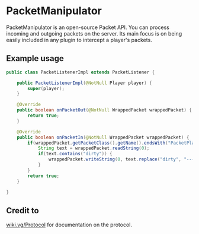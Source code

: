 # PacketManipulator
PacketManipulator is an open-source Packet API. You can process incoming and outgoing packets on the server. Its main focus is on being easily included in any plugin to intercept a player's packets.
## Example usage
```java
public class PacketListenerImpl extends PacketListener {

    public PacketListenerImpl(@NotNull Player player) {
        super(player);
    }

    @Override
    public boolean onPacketOut(@NotNull WrappedPacket wrappedPacket) {
        return true;
    }

    @Override
    public boolean onPacketIn(@NotNull WrappedPacket wrappedPacket) {
        if(wrappedPacket.getPacketClass().getName().endsWith("PacketPlayInChat")) {
            String text = wrappedPacket.readString(0);
            if(text.contains("dirty")) {
                wrappedPacket.writeString(0, text.replace("dirty", "-----"));
            }
        }
        return true;
    }

}

```
## Credit to
<a href="https://wiki.vg/Protocol">wiki.vg/Protocol</a> for documentation on the protocol.
